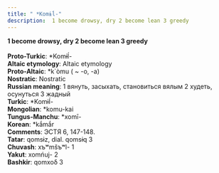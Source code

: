 ```yaml
---
title: " *Komɨĺ-"
description:  1 become drowsy, dry 2 become lean 3 greedy
---
```

<strong> 1 become drowsy, dry 2 become lean 3 greedy</strong><br><br>
<strong>Proto-Turkic</strong>:  *Komɨĺ-<br>
<strong>Altaic etymology</strong>:  Altaic etymology<br>
<strong> Proto-Altaic</strong>:  *k`òmu ( ~ -o, -a)<br>
<strong>Nostratic</strong>:  Nostratic<br>
<strong>Russian meaning</strong>:  1 вянуть, засыхать, становиться вялым 2 худеть, осунуться 3 жадный<br>
<strong>Turkic</strong>:  *Komɨĺ-<br>
<strong>Mongolian</strong>:  *komu-kai<br>
<strong>Tungus-Manchu</strong>:  *xomī-<br>
<strong>Korean</strong>:  *kắmắr<br>
<strong>Comments</strong>:  ЭСТЯ 6, 147-148.<br>
<strong>Tatar</strong>:  qomsɨz, dial. qomsɨq 3<br>
<strong>Chuvash</strong>:  xъʷmšъʷl- 1<br>
<strong>Yakut</strong>:  xomńuj- 2<br>
<strong>Bashkir</strong>:  qomxoδ 3<br>


